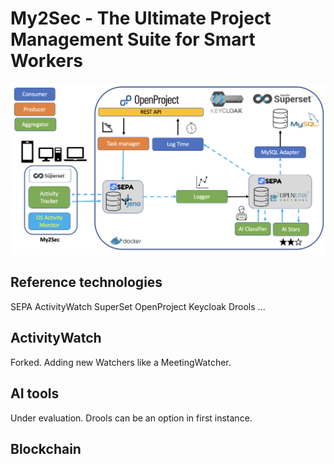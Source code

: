 # My2Sec - The Ultimate Project Management Suite for Smart Workers

![Architecture](https://github.com/vaimee/my2sec/blob/main/img/architecture.png?raw=true)

## Reference technologies

SEPA
ActivityWatch
SuperSet
OpenProject
Keycloak
Drools
...

## ActivityWatch

Forked. Adding new Watchers like a MeetingWatcher.

## AI tools

Under evaluation. Drools can be an option in first instance.

## Blockchain




